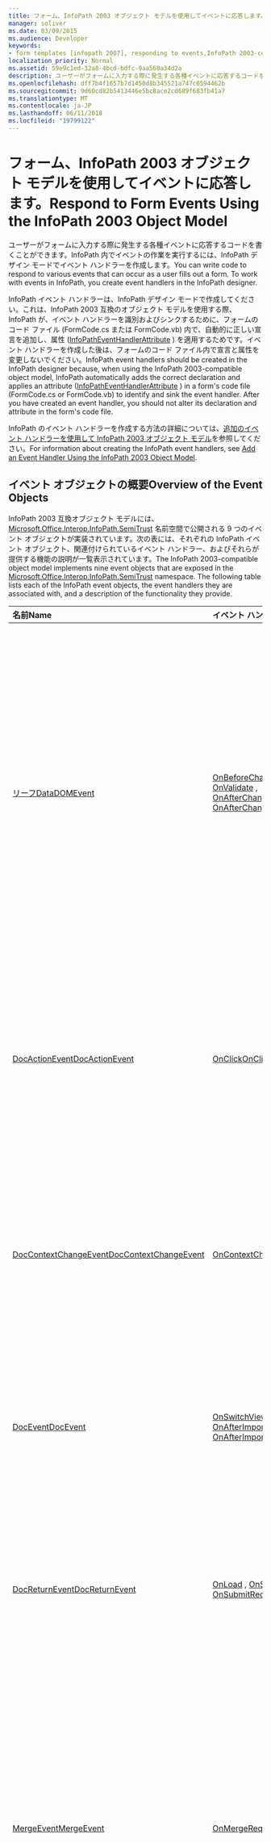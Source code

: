 ```yaml
---
title: フォーム、InfoPath 2003 オブジェクト モデルを使用してイベントに応答します。
manager: soliver
ms.date: 03/09/2015
ms.audience: Developer
keywords:
- form templates [infopath 2007], responding to events,InfoPath 2003-compatible form templates, responding to form events
localization_priority: Normal
ms.assetid: 59e9c1ed-32a8-4bcd-bdfc-9aa568a34d2a
description: ユーザーがフォームに入力する際に発生する各種イベントに応答するコードを書くことができます。InfoPath 内でイベントの作業を実行するには、InfoPath デザイン モードでイベント ハンドラーを作成します。
ms.openlocfilehash: dff7b4f1657b7d1450d8b345521a747c0594462b
ms.sourcegitcommit: 9d60cd82b5413446e5bc8ace2cd689f683fb41a7
ms.translationtype: MT
ms.contentlocale: ja-JP
ms.lasthandoff: 06/11/2018
ms.locfileid: "19799122"
---
```

# <a name="respond-to-form-events-using-the-infopath-2003-object-model"></a><span data-ttu-id="792d9-105">フォーム、InfoPath 2003 オブジェクト モデルを使用してイベントに応答します。</span><span class="sxs-lookup"><span data-stu-id="792d9-105">Respond to Form Events Using the InfoPath 2003 Object Model</span></span>

<span data-ttu-id="792d9-p102">ユーザーがフォームに入力する際に発生する各種イベントに応答するコードを書くことができます。InfoPath 内でイベントの作業を実行するには、InfoPath デザイン モードでイベント ハンドラーを作成します。</span><span class="sxs-lookup"><span data-stu-id="792d9-p102">You can write code to respond to various events that can occur as a user fills out a form. To work with events in InfoPath, you create event handlers in the InfoPath designer.</span></span>
  
<span data-ttu-id="792d9-p103">InfoPath イベント ハンドラーは、InfoPath デザイン モードで作成してください。これは、InfoPath 2003 互換のオブジェクト モデルを使用する際、InfoPath が、イベント ハンドラーを識別およびシンクするために、フォームのコード ファイル (FormCode.cs または FormCode.vb) 内で、自動的に正しい宣言を追加し、属性 ([InfoPathEventHandlerAttribute](https://msdn.microsoft.com/library/Microsoft.Office.Interop.InfoPath.SemiTrust.InfoPathEventHandlerAttribute.aspx) ) を適用するためです。イベント ハンドラーを作成した後は、フォームのコード ファイル内で宣言と属性を変更しないでください。</span><span class="sxs-lookup"><span data-stu-id="792d9-p103">InfoPath event handlers should be created in the InfoPath designer because, when using the InfoPath 2003-compatible object model, InfoPath automatically adds the correct declaration and applies an attribute ([InfoPathEventHandlerAttribute](https://msdn.microsoft.com/library/Microsoft.Office.Interop.InfoPath.SemiTrust.InfoPathEventHandlerAttribute.aspx) ) in a form's code file (FormCode.cs or FormCode.vb) to identify and sink the event handler. After you have created an event handler, you should not alter its declaration and attribute in the form's code file.</span></span> 
  
<span data-ttu-id="792d9-110">InfoPath のイベント ハンドラーを作成する方法の詳細については、[追加のイベント ハンドラーを使用して InfoPath 2003 オブジェクト モデル](how-to-add-an-event-handler-using-the-infopath-2003-object-model.md)を参照してください。</span><span class="sxs-lookup"><span data-stu-id="792d9-110">For information about creating the InfoPath event handlers, see [Add an Event Handler Using the InfoPath 2003 Object Model](how-to-add-an-event-handler-using-the-infopath-2003-object-model.md).</span></span>
  
## <a name="overview-of-the-event-objects"></a><span data-ttu-id="792d9-111">イベント オブジェクトの概要</span><span class="sxs-lookup"><span data-stu-id="792d9-111">Overview of the Event Objects</span></span>

<span data-ttu-id="792d9-p104">InfoPath 2003 互換オブジェクト モデルには、[Microsoft.Office.Interop.InfoPath.SemiTrust](https://msdn.microsoft.com/library/Microsoft.Office.Interop.InfoPath.SemiTrust.aspx) 名前空間で公開される 9 つのイベント オブジェクトが実装されています。次の表には、それぞれの InfoPath イベント オブジェクト、関連付けられているイベント ハンドラー、およびそれらが提供する機能の説明が一覧表示されています。</span><span class="sxs-lookup"><span data-stu-id="792d9-p104">The InfoPath 2003-compatible object model implements nine event objects that are exposed in the [Microsoft.Office.Interop.InfoPath.SemiTrust](https://msdn.microsoft.com/library/Microsoft.Office.Interop.InfoPath.SemiTrust.aspx) namespace. The following table lists each of the InfoPath event objects, the event handlers they are associated with, and a description of the functionality they provide.</span></span> 
  
|<span data-ttu-id="792d9-114">**名前**</span><span class="sxs-lookup"><span data-stu-id="792d9-114">**Name**</span></span>|<span data-ttu-id="792d9-115">**イベント ハンドラー**</span><span class="sxs-lookup"><span data-stu-id="792d9-115">**Event handlers**</span></span>|<span data-ttu-id="792d9-116">**説明**</span><span class="sxs-lookup"><span data-stu-id="792d9-116">**Description**</span></span>|
|:-----|:-----|:-----|
|[<span data-ttu-id="792d9-117">リーフ</span><span class="sxs-lookup"><span data-stu-id="792d9-117">DataDOMEvent</span></span>](https://msdn.microsoft.com/library/Microsoft.Office.Interop.InfoPath.SemiTrust.DataDOMEvent.aspx) <br/> |[<span data-ttu-id="792d9-118">OnBeforeChange</span><span class="sxs-lookup"><span data-stu-id="792d9-118">OnBeforeChange</span></span>](https://msdn.microsoft.com/library/Microsoft.Office.Interop.InfoPath.SemiTrust._DataDOMEventSink_Event.OnBeforeChange.aspx) <br/> <span data-ttu-id="792d9-119">[OnValidate](https://msdn.microsoft.com/library/Microsoft.Office.Interop.InfoPath.SemiTrust._DataDOMEventSink_Event.OnValidate.aspx) , [OnAfterChange](https://msdn.microsoft.com/library/Microsoft.Office.Interop.InfoPath.SemiTrust._DataDOMEventSink_Event.OnAfterChange.aspx)</span><span class="sxs-lookup"><span data-stu-id="792d9-119">[OnValidate](https://msdn.microsoft.com/library/Microsoft.Office.Interop.InfoPath.SemiTrust._DataDOMEventSink_Event.OnValidate.aspx) , [OnAfterChange](https://msdn.microsoft.com/library/Microsoft.Office.Interop.InfoPath.SemiTrust._DataDOMEventSink_Event.OnAfterChange.aspx)</span></span> <br/> |<span data-ttu-id="792d9-p105">XML Document Object Model (DOM) の変更中に、フォームの基になる XML ドキュメントへの参照、リターン状態、およびその他の XML ノードに関する情報を含むプロパティを返します。エラーを発生させるメソッドも含みます。</span><span class="sxs-lookup"><span data-stu-id="792d9-p105">Returns a reference to a form's underlying XML document, the return status, and other properties that contain information about the XML node during an XML Document Object Model (DOM) change. Also includes a method for raising an error.</span></span>  <br/> |
|[<span data-ttu-id="792d9-122">DocActionEvent</span><span class="sxs-lookup"><span data-stu-id="792d9-122">DocActionEvent</span></span>](https://msdn.microsoft.com/library/Microsoft.Office.Interop.InfoPath.SemiTrust.DocActionEvent.aspx) <br/> |[<span data-ttu-id="792d9-123">OnClick</span><span class="sxs-lookup"><span data-stu-id="792d9-123">OnClick</span></span>](https://msdn.microsoft.com/library/Microsoft.Office.Interop.InfoPath.SemiTrust._ButtonEventSink_Event.OnClick.aspx) <br/> |<span data-ttu-id="792d9-124">フォーム領域内でのボタン クリック中に、フォームの基になる XML ドキュメントへの参照、リターン状態、およびソース XML ノードを返します。</span><span class="sxs-lookup"><span data-stu-id="792d9-124">Returns a reference to a form's underlying XML document, the return status, and the source XML node during a button click in the form area.</span></span>  <br/> |
|[<span data-ttu-id="792d9-125">DocContextChangeEvent</span><span class="sxs-lookup"><span data-stu-id="792d9-125">DocContextChangeEvent</span></span>](https://msdn.microsoft.com/library/Microsoft.Office.Interop.InfoPath.SemiTrust.DocContextChangeEvent.aspx) <br/> |[<span data-ttu-id="792d9-126">OnContextChange</span><span class="sxs-lookup"><span data-stu-id="792d9-126">OnContextChange</span></span>](https://msdn.microsoft.com/library/Microsoft.Office.Interop.InfoPath.SemiTrust._XDocumentEventSink2_Event.OnContextChange.aspx) <br/> |<span data-ttu-id="792d9-127">フォームの基になる XML ドキュメントの現在のコンテキストである XML Document Object Model (DOM) ノードに関する情報を返します。</span><span class="sxs-lookup"><span data-stu-id="792d9-127">Returns information about the XML Document Object Model (DOM) node that is the current context of the form's underlying XML document.</span></span>  <br/> |
|[<span data-ttu-id="792d9-128">DocEvent</span><span class="sxs-lookup"><span data-stu-id="792d9-128">DocEvent</span></span>](https://msdn.microsoft.com/library/Microsoft.Office.Interop.InfoPath.SemiTrust.DocEvent.aspx) <br/> |<span data-ttu-id="792d9-129">[OnSwitchView](https://msdn.microsoft.com/library/Microsoft.Office.Interop.InfoPath.SemiTrust._XDocumentEventSink2_Event.OnSwitchView.aspx) , [OnAfterImport](https://msdn.microsoft.com/library/Microsoft.Office.Interop.InfoPath.SemiTrust._XDocumentEventSink2_Event.OnAfterImport.aspx)</span><span class="sxs-lookup"><span data-stu-id="792d9-129">[OnSwitchView](https://msdn.microsoft.com/library/Microsoft.Office.Interop.InfoPath.SemiTrust._XDocumentEventSink2_Event.OnSwitchView.aspx) , [OnAfterImport](https://msdn.microsoft.com/library/Microsoft.Office.Interop.InfoPath.SemiTrust._XDocumentEventSink2_Event.OnAfterImport.aspx)</span></span> <br/> |<span data-ttu-id="792d9-130">ビューの切り替えやフォームの結合操作中に、フォームの基になる XML ドキュメントへの参照を返します。</span><span class="sxs-lookup"><span data-stu-id="792d9-130">Returns a reference to a form's underlying XML document during a switch view or form merge operation.</span></span>  <br/> |
|[<span data-ttu-id="792d9-131">DocReturnEvent</span><span class="sxs-lookup"><span data-stu-id="792d9-131">DocReturnEvent</span></span>](https://msdn.microsoft.com/library/Microsoft.Office.Interop.InfoPath.SemiTrust.DocReturnEvent.aspx) <br/> |<span data-ttu-id="792d9-132">[OnLoad](https://msdn.microsoft.com/library/Microsoft.Office.Interop.InfoPath.SemiTrust._XDocumentEventSink2_Event.OnLoad.aspx) , [OnSubmitRequest](https://msdn.microsoft.com/library/Microsoft.Office.Interop.InfoPath.SemiTrust._XDocumentEventSink2_Event.OnSubmitRequest.aspx)</span><span class="sxs-lookup"><span data-stu-id="792d9-132">[OnLoad](https://msdn.microsoft.com/library/Microsoft.Office.Interop.InfoPath.SemiTrust._XDocumentEventSink2_Event.OnLoad.aspx) , [OnSubmitRequest](https://msdn.microsoft.com/library/Microsoft.Office.Interop.InfoPath.SemiTrust._XDocumentEventSink2_Event.OnSubmitRequest.aspx)</span></span> <br/> |<span data-ttu-id="792d9-133">フォームの読み込みまたは送信中に、フォームの基になる XML ドキュメントへの参照と、リターン状態を返します。</span><span class="sxs-lookup"><span data-stu-id="792d9-133">Returns a reference to a form's underlying XML document and the return status during the loading or submission of a form.</span></span>  <br/> |
|[<span data-ttu-id="792d9-134">MergeEvent</span><span class="sxs-lookup"><span data-stu-id="792d9-134">MergeEvent</span></span>](https://msdn.microsoft.com/library/Microsoft.Office.Interop.InfoPath.SemiTrust.MergeEvent.aspx) <br/> |[<span data-ttu-id="792d9-135">OnMergeRequest</span><span class="sxs-lookup"><span data-stu-id="792d9-135">OnMergeRequest</span></span>](https://msdn.microsoft.com/library/Microsoft.Office.Interop.InfoPath.SemiTrust._XDocumentEventSink2_Event.OnMergeRequest.aspx) <br/> |<span data-ttu-id="792d9-136">フォームの基となる XML ドキュメントをプログラムから操作したり、結合するファイルの数などの結合プロパティを調べたりするために、 **OnMergeRequest** イベント中に使用できるプロパティとメソッドを返します。</span><span class="sxs-lookup"><span data-stu-id="792d9-136">Returns properties and methods that can be used during an **OnMergeRequest** event to programmatically interact with a form's underlying XML document and to determine merge properties such as the number of files being merged.</span></span>  <br/> |
|[<span data-ttu-id="792d9-137">SaveEvent</span><span class="sxs-lookup"><span data-stu-id="792d9-137">SaveEvent</span></span>](https://msdn.microsoft.com/library/Microsoft.Office.Interop.InfoPath.SemiTrust.SaveEvent.aspx) <br/> |[<span data-ttu-id="792d9-138">OnSaveRequest</span><span class="sxs-lookup"><span data-stu-id="792d9-138">OnSaveRequest</span></span>](https://msdn.microsoft.com/library/Microsoft.Office.Interop.InfoPath.SemiTrust._XDocumentEventSink2_Event.OnSaveRequest.aspx) <br/> |<span data-ttu-id="792d9-139">フォームの基となる XML ドキュメントをプログラムから操作したり、保存プロパティを指定したり、保存操作を実行したりするために、 **OnSaveRequest** イベント ハンドラーからの保存操作中に使用できるプロパティとメソッドの数を返します。</span><span class="sxs-lookup"><span data-stu-id="792d9-139">Returns a number of properties and methods that can be used during a save operation from the **OnSaveRequest** event handler to programmatically interact with a form's underlying XML document, determine save properties, and perform the save operation.</span></span>  <br/> |
|[<span data-ttu-id="792d9-140">SignEvent</span><span class="sxs-lookup"><span data-stu-id="792d9-140">SignEvent</span></span>](https://msdn.microsoft.com/library/Microsoft.Office.Interop.InfoPath.SemiTrust.SignEvent.aspx) <br/> |[<span data-ttu-id="792d9-141">OnSign</span><span class="sxs-lookup"><span data-stu-id="792d9-141">OnSign</span></span>](https://msdn.microsoft.com/library/Microsoft.Office.Interop.InfoPath.SemiTrust._XDocumentEventSink2_Event.OnSign.aspx) <br/> |<span data-ttu-id="792d9-142">デジタル署名に追加データを追加するために使用します。</span><span class="sxs-lookup"><span data-stu-id="792d9-142">Used to add additional data to the digital signature.</span></span>  <br/> |
|[<span data-ttu-id="792d9-143">VersionUpgradeEvent</span><span class="sxs-lookup"><span data-stu-id="792d9-143">VersionUpgradeEvent</span></span>](https://msdn.microsoft.com/library/Microsoft.Office.Interop.InfoPath.SemiTrust.VersionUpgradeEvent.aspx) <br/> |[<span data-ttu-id="792d9-144">OnVersionUpgrade</span><span class="sxs-lookup"><span data-stu-id="792d9-144">OnVersionUpgrade</span></span>](https://msdn.microsoft.com/library/Microsoft.Office.Interop.InfoPath.SemiTrust._XDocumentEventSink2_Event.OnVersionUpgrade.aspx) <br/> |<span data-ttu-id="792d9-145">バージョン アップグレード操作中に、フォームの基となる XML ドキュメントへの参照、リターン状態、およびドキュメントとソリューションのバージョン番号を返します。</span><span class="sxs-lookup"><span data-stu-id="792d9-145">Returns a reference to a form's underlying XML document, the return status, and the document and solution version numbers during the version upgrade operation.</span></span>  <br/> |
   
## <a name="using-the-event-objects"></a><span data-ttu-id="792d9-146">イベント オブジェクトの使用</span><span class="sxs-lookup"><span data-stu-id="792d9-146">Using the Event Objects</span></span>

<span data-ttu-id="792d9-p106">イベント ハンドラーを作成する際、InfoPath は、プロジェクトのフォーム コード ファイル (FormCode.cs または FormCode.vb) 内でイベント ハンドラーの宣言を作成します。イベント ハンドラーの宣言内で、InfoPath は、イベント ハンドラーに渡されるパラメーターの名前として **e** を使用します。このパラメーターには、イベント ハンドラーに関連付けられるイベント オブジェクトが含まれます。</span><span class="sxs-lookup"><span data-stu-id="792d9-p106">When you create an event handler, InfoPath creates the event handler's declaration in the project's form code file (FormCode.cs or FormCode.vb). In the declaration of the event handler, InfoPath uses **e** as the name of the parameter that is passed to the event handler. This parameter contains the event object that is associated with the event handler.</span></span> 
  
<span data-ttu-id="792d9-150">たとえば、[ **開発**] タブの [ **OnLoad イベント**] をクリックすることで、デザイン モードで **OnLoad** イベントのイベント ハンドラーを作成する際、InfoPath は、 **DocReturnEvent** オブジェクトを受け取るイベント ハンドラーの宣言をフォーム コード ファイルに追加し、以下のイベント ハンドラー宣言にコードを追加するためのコード エディターを開きます。</span><span class="sxs-lookup"><span data-stu-id="792d9-150">For example, when you create an event handler for the **OnLoad** event in design mode (by clicking **On Load Event** on the **Developer** tab), InfoPath adds the declaration for the event handler that receives the **DocReturnEvent** object to the form code file, and then opens the Code Editor so that you can add your code to the following event handler declaration.</span></span> 
  
```cs
// The following function handler is created by Microsoft Office 
// InfoPath. Do not modify the type or number of arguments.
[InfoPathEventHandler(EventType=InfoPathEventType.OnLoad)]
public void FormEvents_OnLoad(DocReturnEvent e)
{
   // Write your code here.
}
```

```vb
' The following function handler is created by Microsoft Office 
' InfoPath. Do not modify the type or number of arguments.
<InfoPathEventHandler(EventType:=InfoPathEventType.OnLoad)> _
Public Sub FormEvents_OnLoad(ByVal e As DocReturnEvent)
   ' Write your code here.
End Sub
```

<span data-ttu-id="792d9-p107">イベント ハンドラーのコードを書く際、 **e** パラメーターを通じて渡されるイベント オブジェクトによって実装されるプロパティとメソッドを使用できます。たとえば、以下の **OnBeforeChange** イベント ハンドラーでは、 [DataDOMEvent](https://msdn.microsoft.com/library/Microsoft.Office.Interop.InfoPath.SemiTrust.DataDOMEvent.NewValue.aspx) イベント オブジェクトの **NewValue** プロパティを使用して、変更されたフィールドの値が確認されます。それが空白の場合は、 [DataDOMEvent](https://msdn.microsoft.com/library/Microsoft.Office.Interop.InfoPath.SemiTrust.DataDOMEvent.ReturnMessage.aspx) イベント オブジェクトの **ReturnMessage** プロパティを使用して、ユーザーに対してダイアログ ボックスでエラーが表示され、 [ReturnStatus](https://msdn.microsoft.com/library/Microsoft.Office.Interop.InfoPath.SemiTrust.DataDOMEvent.ReturnStatus.aspx) プロパティが **false** に設定されて、ユーザーが行った変更が受け入れられないことを示します。</span><span class="sxs-lookup"><span data-stu-id="792d9-p107">When writing code for an event handler, you can use the properties and methods implemented by the event object that is passed through the **e** parameter. For example, in the following **OnBeforeChange** event handler, the [NewValue](https://msdn.microsoft.com/library/Microsoft.Office.Interop.InfoPath.SemiTrust.DataDOMEvent.NewValue.aspx) property of the **DataDOMEvent** event object is used to check the value of the field that was just changed. If it is blank, the [ReturnMessage](https://msdn.microsoft.com/library/Microsoft.Office.Interop.InfoPath.SemiTrust.DataDOMEvent.ReturnMessage.aspx) property of the **DataDOMEvent** event object is used to display an error to the user in a dialog box, and the [ReturnStatus](https://msdn.microsoft.com/library/Microsoft.Office.Interop.InfoPath.SemiTrust.DataDOMEvent.ReturnStatus.aspx) property is set to **false**, indicating that the changes the user made should not be accepted.</span></span>
  
```cs
[InfoPathEventHandler(MatchPath="/my:myFields/my:field1", 
    EventType=InfoPathEventType.OnBeforeChange)]
public void field1_OnBeforeChange(DataDOMEvent e)
{
   // Determine whether there is a new value.
   if ((string)e.NewValue == "")
   {
      // The value is blank, so display an error message and roll
      // back the changes.
      e.ReturnMessage = "You must supply a value for this field.";
      e.ReturnStatus = false;
      return;
   }
}
```

```vb
<InfoPathEventHandler(MatchPath:="/my:myFields/my:field1", _ EventType:=InfoPathEventType.OnBeforeChange)> _
Public Sub field1_OnBeforeChange(ByVal e As DataDOMEvent)
   ' Determine whether there is a new value.
   If (e.NewValue = "") Then
      ' The value is blank, so display an error message and roll back
      ' the changes.
      e.ReturnMessage = "You must supply a value for this field."
      e.ReturnStatus = False
      Return
   End If
End Sub
```

> [!NOTE]
> <span data-ttu-id="792d9-p108">[!メモ] InfoPath 2003 互換オブジェクト モデルのそれぞれの InfoPath イベント オブジェクトは、異なるプロパティとメソッドを実装します。特定のイベント オブジェクトに関する詳細については、前に示したイベント オブジェクトの表でそれぞれのオブジェクトをクリックして参照してください。</span><span class="sxs-lookup"><span data-stu-id="792d9-p108">Each of the InfoPath event objects in the InfoPath 2003-compatible object model implements different properties and methods. For more information about a particular event object, click the appropriate object in the Event Objects table shown earlier.</span></span> 
  

